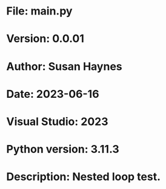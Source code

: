 # File:     main.py
# Version:  0.0.01
# Author:   Susan Haynes
# Date: 2023-06-16
# Visual Studio: 2023
# Python version: 3.11.3

# Description: Nested loop test.